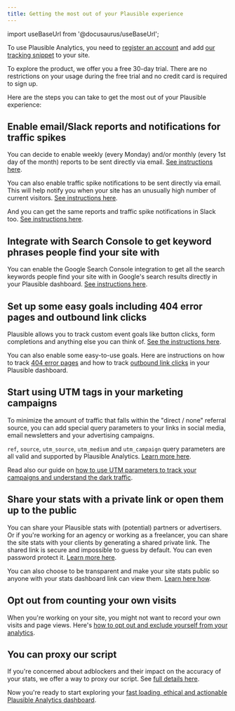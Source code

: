 ```yaml
---
title: Getting the most out of your Plausible experience
---
```


import useBaseUrl from '@docusaurus/useBaseUrl';

To use Plausible Analytics, you need to [register an account](https://plausible.io/register) and add [our tracking snippet](plausible-script.md) to your site. 

To explore the product, we offer you a free 30-day trial. There are no restrictions on your usage during the free trial and no credit card is required to sign up.

Here are the steps you can take to get the most out of your Plausible experience:

## Enable email/Slack reports and notifications for traffic spikes

You can decide to enable weekly (every Monday) and/or monthly (every 1st day of the month) reports to be sent directly via email. [See instructions here](email-reports.md).

You can also enable traffic spike notifications to be sent directly via email. This will help notify you when your site has an unusually high number of current visitors. [See instructions here](traffic-spikes.md).

And you can get the same reports and traffic spike notifications in Slack too. [See instructions here](slack-reports.md).

## Integrate with Search Console to get keyword phrases people find your site with

You can enable the Google Search Console integration to get all the search keywords people find your site with in Google's search results directly in your Plausible dashboard. [See instructions here](google-search-console-integration.md).

## Set up some easy goals including 404 error pages and outbound link clicks

Plausible allows you to track custom event goals like button clicks, form completions and anything else you can think of. [See the instructions here](custom-event-goals.md). 

You can also enable some easy-to-use goals. Here are instructions on how to track [404 error pages](404-error-pages-tracking.md) and how to track [outbound link clicks](outbound-link-click-tracking.md) in your Plausible dashboard.

## Start using UTM tags in your marketing campaigns

To minimize the amount of traffic that falls within the "direct / none" referral source, you can add special query parameters to your links in social media, email newsletters and your advertising campaigns. 

`ref`, `source`, `utm_source`, `utm_medium` and `utm_campaign` query parameters are all valid and supported by Plausible Analytics. [Learn more here](manual-link-tagging.md).

Read also our guide on [how to use UTM parameters to track your campaigns and understand the dark traffic](https://plausible.io/blog/utm-tracking-tags).

## Share your stats with a private link or open them up to the public

You can share your Plausible stats with (potential) partners or advertisers. Or if you're working for an agency or working as a freelancer, you can share the site stats with your clients by generating a shared private link. The shared link is secure and impossible to guess by default. You can even password protect it. [Learn more here](shared-links.md).

You can also choose to be transparent and make your site stats public so anyone with your stats dashboard link can view them. [Learn here how](visibility.md).

## Opt out from counting your own visits

When you're working on your site, you might not want to record your own visits and page views. Here's [how to opt out and exclude yourself from your analytics](excluding.md).

## You can proxy our script

If you're concerned about adblockers and their impact on the accuracy of your stats, we offer a way to proxy our script. See [full details here](/proxy/introduction.md).

Now you're ready to start exploring your [fast loading, ethical and actionable Plausible Analytics dashboard](https://plausible.io/sites).
